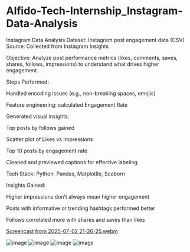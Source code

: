 # Alfido-Tech-Internship_Instagram-Data-Analysis

Instagram Data Analysis
Dataset: Instagram post engagement data (CSV)
Source: Collected from Instagram Insights

Objective:
Analyze post performance metrics (likes, comments, saves, shares, follows, impressions) to understand what drives higher engagement.

Steps Performed:

Handled encoding issues (e.g., non-breaking spaces, emojis)

Feature engineering: calculated Engagement Rate

Generated visual insights:

Top posts by follows gained

Scatter plot of Likes vs Impressions

Top 10 posts by engagement rate

Cleaned and previewed captions for effective labeling

Tech Stack:
Python, Pandas, Matplotlib, Seaborn

Insights Gained:

Higher impressions don’t always mean higher engagement

Posts with informative or trending hashtags performed better

Follows correlated more with shares and saves than likes

[Screencast from 2025-07-02 21-26-25.webm](https://github.com/user-attachments/assets/89ecb9b6-60d6-4c83-8202-4a5805372d11)

![image](https://github.com/user-attachments/assets/e5273b53-73f7-4bc4-b8fa-9f469a4a5024)
![image](https://github.com/user-attachments/assets/188531cf-80b3-4837-a0ab-03c1e8e1a69f)
![image](https://github.com/user-attachments/assets/310b9408-f050-43fc-9be0-c6b534a01d7f)
![image](https://github.com/user-attachments/assets/5a0e8212-1979-4697-bc18-79e815f64da9)


